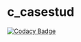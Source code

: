 # c_casestud

[![Codacy Badge](https://api.codacy.com/project/badge/Grade/5e0be847d5574aeaa085d7005d9af3ae)](https://app.codacy.com/manual/shashikala23/c_casestud?utm_source=github.com&utm_medium=referral&utm_content=shashikala23/c_casestud&utm_campaign=Badge_Grade_Dashboard)